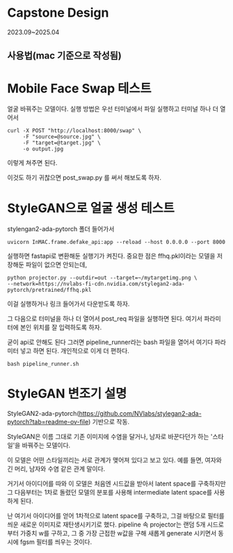 Capstone Design
===============
2023.09~2025.04


사용법(mac 기준으로 작성됨)
---------------------
# Mobile Face Swap 테스트
얼굴 바꿔주는 모델이다.
실행 방법은 우선 터미널에서 파일 실행하고 터미널 하나 더 열어서 

```
curl -X POST "http://localhost:8000/swap" \
     -F "source=@source.jpg" \
     -F "target=@target.jpg" \
     -o output.jpg
```
이렇게 쳐주면 된다.

이것도 하기 귀찮으면 post_swap.py 를 써서 해보도록 하자.

# StyleGAN으로 얼굴 생성 테스트
stylengan2-ada-pytorch 폴더 들어가서
```
uvicorn InMAC.frame.defake_api:app --reload --host 0.0.0.0 --port 8000
```

실행하면 fastapi로 변환해둔 실행기가 켜진다. 중요한 점은 ffhq.pkl이라는 모델을 저장해둔 파일이 없으면 안되는데,

```
python projector.py --outdir=out --target=~/mytargetimg.png \
--network=https://nvlabs-fi-cdn.nvidia.com/stylegan2-ada-pytorch/pretrained/ffhq.pkl
```
이걸 실행하거나 링크 들어가서 다운받도록 하자.

그 다음으로 터미널을 하나 더 열어서 post_req 파일을 실행하면 된다. 여기서 파라미터에 본인 위치를 잘 입력하도록 하자.


굳이 api로 안해도 된다 그러면 pipeline_runner라는 bash 파일을 열어서 여기다 파라미터 넣고 하면 된다. 개인적으로 이게 더 편하다.

```
bash pipeline_runner.sh
```

# StyleGAN 변조기 설명
StyleGAN2-ada-pytorch(https://github.com/NVlabs/stylegan2-ada-pytorch?tab=readme-ov-file)
기반으로 작동.

StyleGAN은 이름 그대로 기존 이미지에 수염을 달거나, 남자로 바꾼다던가 하는 
'스타일'을 바꿔주는 모델이다. 

이 모델은 어떤 스타일끼리는 서로 관계가 맺어져 있다고 보고 있다. 
예를 들면, 여자와 긴 머리, 남자와 수염 같은 관계 말이다.

거기서 아이디어를 따와 이 모델은 처음엔 시드값을 받아서 latent space를 구축하지만 그 다음부터는
1차로 돌렸던 모델의 분포를 사용해 intermediate latent space를 사용하게 된다.

난 여기서 아이디어를 얻어 1차적으로 latent space를 구축하고, 그걸 바탕으로 필터를 씌운 새로운
이미지로 재탄생시키기로 했다.
pipeline 속 projector는 랜덤 5개 시드로부터 가중치 w를 구하고, 그 중 가장 근접한 w값을 구해
새롭게 generate 시키면서 동시에 fgsm 필터를 씌우는 것이다.